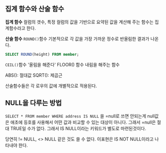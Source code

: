 ## 집계 함수와  산술 함수
**집계 함수**
컬럼의 갯수, 특정 컬럼의  값을 기반으로 요약된 값을 계산해 주는 함수는 집계함수라고 한다. 

**산술 함수**
`ROUND()`함수
기본적으로 각 값을  가장  가까운 정수로 반올림한 결과가 나온다.
```sql
SELECT ROUND(height) FROM member;
```
`CEIL()`함수
'올림을 해준다'
FLOOR() 함수
내림을 해주는 함수

ABS(): 절대값
SQRT():  제곱근

산술함수들은 각 로우의 값에 개별적으로 적용된다.

## NULL을 다루는 방법
`SELECT * FROM member WHERE address IS NULL` 을 =null로 쓰면 안되는게 
null값은  애초에 등호를 사용해서 어떤 값과 비교할 수 있는 대상이 아니다.
그래서 =null은 절대 TRUE일 수가  없다. 그래서 IS NULL이라는 키워드가 별도로 마련된것이다.

당연히 != NULL, <> NULL 같은 것도 쓸 수 없다. 이표현은 IS NOT NULL이라고 나타내야 한다.
